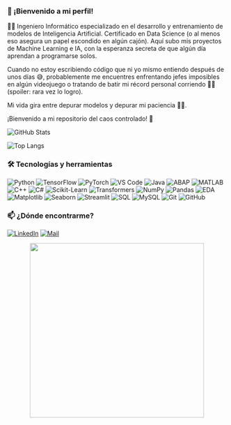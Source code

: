 ### 🙌 ¡Bienvenido a mi perfil!

👨‍💻 Ingeniero Informático especializado en el desarrollo y entrenamiento de modelos de Inteligencia Artificial. Certificado en Data Science (o al menos eso asegura un papel escondido en algún cajón). Aquí subo mis proyectos de Machine Learning e IA, con la esperanza secreta de que algún día aprendan a programarse solos.

Cuando no estoy escribiendo código que ni yo mismo entiendo después de unos días 😅, probablemente me encuentres enfrentando jefes imposibles en algún videojuego o tratando de batir mi récord personal corriendo 🏃‍♂️ (spoiler: rara vez lo logro).

Mi vida gira entre depurar modelos y depurar mi paciencia 🧘‍♂️.

¡Bienvenido a mi repositorio del caos controlado! 🚀




![GitHub Stats](https://github-readme-stats.vercel.app/api?username=SalviKC&show_icons=true&theme=tokyonight)

![Top Langs](https://github-readme-stats.vercel.app/api/top-langs/?username=SalviKC&layout=compact&theme=tokyonight)




### 🛠️ Tecnologías y herramientas

![Python](https://img.shields.io/badge/Python-3776AB?style=flat&logo=python&logoColor=white)
![TensorFlow](https://img.shields.io/badge/TensorFlow-FF6F00?style=flat&logo=tensorflow&logoColor=white)
![PyTorch](https://img.shields.io/badge/PyTorch-EE4C2C?style=flat&logo=pytorch&logoColor=white)
![VS Code](https://img.shields.io/badge/VS%20Code-007ACC?style=flat&logo=visual-studio-code&logoColor=white)
![Java](https://img.shields.io/badge/Java-007396?style=for-the-badge&logo=java&logoColor=white)
![ABAP](https://img.shields.io/badge/ABAP-0099CC?style=for-the-badge&logo=sap&logoColor=white)
![MATLAB](https://img.shields.io/badge/MATLAB-0076A8?style=for-the-badge&logo=mathworks&logoColor=white)
![C++](https://img.shields.io/badge/C++-00599C?style=for-the-badge&logo=c%2B%2B&logoColor=white)
![C#](https://img.shields.io/badge/C%23-239120?style=for-the-badge&logo=c-sharp&logoColor=white)
![Scikit-Learn](https://img.shields.io/badge/scikit--learn-F7931E?style=for-the-badge&logo=scikit-learn&logoColor=white)
![Transformers](https://img.shields.io/badge/Transformers-FF6F61?style=for-the-badge&logo=huggingface&logoColor=white)
![NumPy](https://img.shields.io/badge/Numpy-013243?style=for-the-badge&logo=numpy&logoColor=white)
![Pandas](https://img.shields.io/badge/Pandas-150458?style=for-the-badge&logo=pandas&logoColor=white)
![EDA](https://img.shields.io/badge/EDA-4E4E4E?style=for-the-badge)
![Matplotlib](https://img.shields.io/badge/Matplotlib-11557C?style=for-the-badge&logo=matplotlib&logoColor=white)
![Seaborn](https://img.shields.io/badge/Seaborn-43B02A?style=for-the-badge)
![Streamlit](https://img.shields.io/badge/Streamlit-FF4B4B?style=for-the-badge&logo=streamlit&logoColor=white)
![SQL](https://img.shields.io/badge/SQL-4479A1?style=for-the-badge&logo=sqlite&logoColor=white)
![MySQL](https://img.shields.io/badge/MySQL-4479A1?style=for-the-badge&logo=mysql&logoColor=white)
![Git](https://img.shields.io/badge/Git-F05032?style=for-the-badge&logo=git&logoColor=white)
![GitHub](https://img.shields.io/badge/GitHub-181717?style=for-the-badge&logo=github&logoColor=white)


### 📫 ¿Dónde encontrarme?

[![LinkedIn](https://img.shields.io/badge/-LinkedIn-blue?style=flat&logo=Linkedin&logoColor=white)]([https://linkedin.com/in/TU_USUARIO](https://www.linkedin.com/in/salvador-romero-boukhoubza-503090238/))
[![Mail](https://img.shields.io/badge/-Email-red?style=flat&logo=gmail&logoColor=white)](mailto:salvador.romero98@gmail.com)



<p align="center">
  <img src="https://media4.giphy.com/media/v1.Y2lkPTc5MGI3NjExYzE5MzR4d2VtMXo4dzJidWhmamZ0NWdkYWNqb2trYjlqMnh4aTRxcyZlcD12MV9pbnRlcm5hbF9naWZfYnlfaWQmY3Q9Zw/ASd0Ukj0y3qMM/giphy.gif" width="400"/>
</p>
